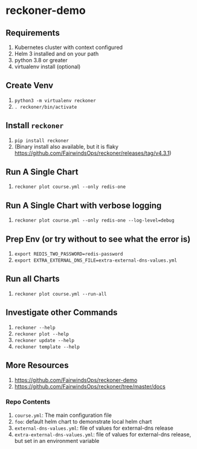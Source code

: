 # reckoner-demo
## Requirements
1. Kubernetes cluster with context configured
1. Helm 3 installed and on your path
1. python 3.8 or greater 
1. virtualenv install (optional)

## Create Venv
1. `python3 -m virtualenv reckoner`
1. `. reckoner/bin/activate`

## Install `reckoner`
1. `pip install reckoner`
1. (Binary install also available, but it is flaky https://github.com/FairwindsOps/reckoner/releases/tag/v4.3.1)

## Run A Single Chart
1. `reckoner plot course.yml --only redis-one` 

## Run A Single Chart with verbose logging
1. `reckoner plot course.yml --only redis-one --log-level=debug`

## Prep Env (or try without to see what the error is)
1. `export REDIS_TWO_PASSWORD=redis-password`
1. `export EXTRA_EXTERNAL_DNS_FILE=extra-external-dns-values.yml`

## Run all Charts
1. `reckoner plot course.yml --run-all`

## Investigate other Commands
1. `reckoner --help`
1. `reckoner plot --help`
1. `reckoner update --help`
1. `reckoner template --help`


## More Resources
1. https://github.com/FairwindsOps/reckoner-demo
1. https://github.com/FairwindsOps/reckoner/tree/master/docs


### Repo Contents
1. `course.yml`: The main configuration file
1. `foo`: default helm chart to demonstrate local helm chart
1. `external-dns-values.yml`: file of values for external-dns release
1. `extra-external-dns-values.yml`: file of values for external-dns release, but set in an environment variable
